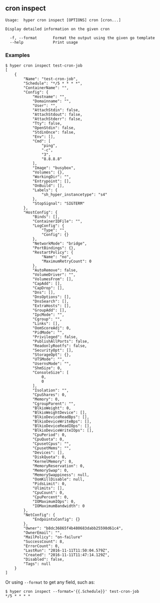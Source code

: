## cron inspect

	Usage:	hyper cron inspect [OPTIONS] cron [cron...]

	Display detailed information on the given cron

	  -f, --format       Format the output using the given go template
	  --help             Print usage

### Examples

	$ hyper cron inspect test-cron-job
	[
	    {
	        "Name": "test-cron-job",
	        "Schedule": "*/5 * * * *",
	        "ContainerName": "",
	        "Config": {
	            "Hostname": "",
	            "Domainname": "",
	            "User": "",
	            "AttachStdin": false,
	            "AttachStdout": false,
	            "AttachStderr": false,
	            "Tty": false,
	            "OpenStdin": false,
	            "StdinOnce": false,
	            "Env": [],
	            "Cmd": [
	                "ping",
	                "-c",
	                "3",
	                "8.8.8.8"
	            ],
	            "Image": "busybox",
	            "Volumes": {},
	            "WorkingDir": "",
	            "Entrypoint": [],
	            "OnBuild": [],
	            "Labels": {
	                "sh_hyper_instancetype": "s4"
	            },
	            "StopSignal": "SIGTERM"
	        },
	        "HostConfig": {
	            "Binds": [],
	            "ContainerIDFile": "",
	            "LogConfig": {
	                "Type": "",
	                "Config": {}
	            },
	            "NetworkMode": "bridge",
	            "PortBindings": {},
	            "RestartPolicy": {
	                "Name": "no",
	                "MaximumRetryCount": 0
	            },
	            "AutoRemove": false,
	            "VolumeDriver": "",
	            "VolumesFrom": [],
	            "CapAdd": [],
	            "CapDrop": [],
	            "Dns": [],
	            "DnsOptions": [],
	            "DnsSearch": [],
	            "ExtraHosts": [],
	            "GroupAdd": [],
	            "IpcMode": "",
	            "Cgroup": "",
	            "Links": [],
	            "OomScoreAdj": 0,
	            "PidMode": "",
	            "Privileged": false,
	            "PublishAllPorts": false,
	            "ReadonlyRootfs": false,
	            "SecurityOpt": [],
	            "StorageOpt": {},
	            "UTSMode": "",
	            "UsernsMode": "",
	            "ShmSize": 0,
	            "ConsoleSize": [
	                0,
	                0
	            ],
	            "Isolation": "",
	            "CpuShares": 0,
	            "Memory": 0,
	            "CgroupParent": "",
	            "BlkioWeight": 0,
	            "BlkioWeightDevice": [],
	            "BlkioDeviceReadBps": [],
	            "BlkioDeviceWriteBps": [],
	            "BlkioDeviceReadIOps": [],
	            "BlkioDeviceWriteIOps": [],
	            "CpuPeriod": 0,
	            "CpuQuota": 0,
	            "CpusetCpus": "",
	            "CpusetMems": "",
	            "Devices": [],
	            "DiskQuota": 0,
	            "KernelMemory": 0,
	            "MemoryReservation": 0,
	            "MemorySwap": 0,
	            "MemorySwappiness": null,
	            "OomKillDisable": null,
	            "PidsLimit": 0,
	            "Ulimits": [],
	            "CpuCount": 0,
	            "CpuPercent": 0,
	            "IOMaximumIOps": 0,
	            "IOMaximumBandwidth": 0
	        },
	        "NetConfig": {
	            "EndpointsConfig": {}
	        },
	        "Owner": "b8dc36865f4b480683dabb25598d61c4",
	        "OwnerEmail": "",
	        "MailPolicy": "on-failure"
	        "SuccessCount": 8,
	        "ErrorCount": 0,
	        "LastRun": "2016-11-11T11:50:04.579Z",
	        "Created": "2016-11-11T11:47:14.129Z",
	        "Disabled": false,
	        "Tags": null
	    }
	]

Or using `--format` to get any field, such as:

	$ hyper cron inspect --format='{{.Schedule}}' test-cron-job
	*/5 * * * *